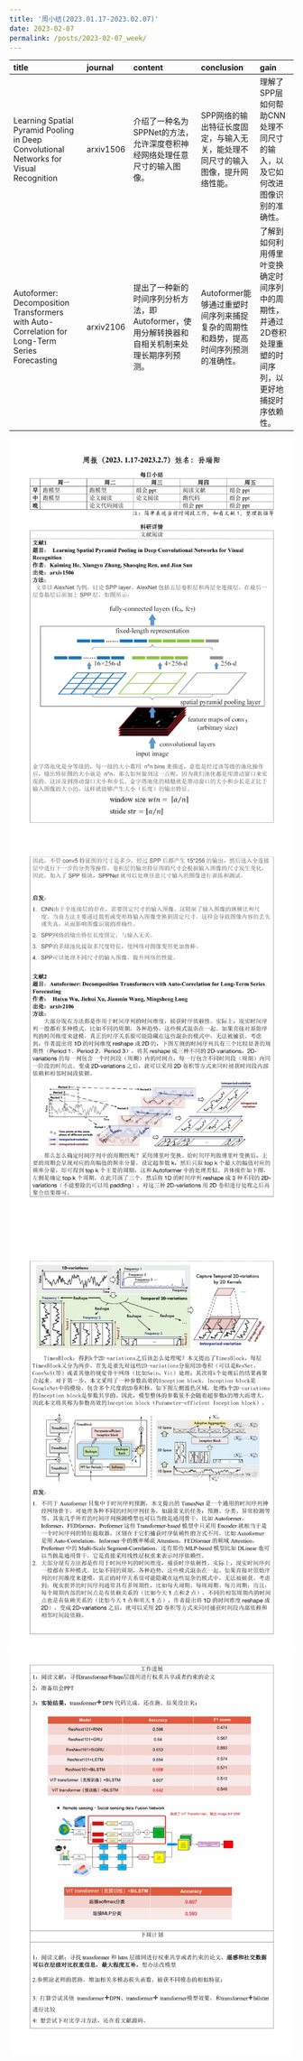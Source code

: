 ```yaml
---
title: '周小结(2023.01.17-2023.02.07)'
date: 2023-02-07
permalink: /posts/2023-02-07_week/
---
```

| title                                                                                         | journal   | content                                                                                      | conclusion                                                                         | gain                                                                                                     |
|:----------------------------------------------------------------------------------------------|:----------|:---------------------------------------------------------------------------------------------|:-----------------------------------------------------------------------------------|:---------------------------------------------------------------------------------------------------------|
| Learning Spatial Pyramid Pooling in Deep Convolutional Networks for Visual Recognition        | arxiv1506 | 介绍了一种名为SPPNet的方法，允许深度卷积神经网络处理任意尺寸的输入图像。                     | SPP网络的输出特征长度固定，与输入无关，能处理不同尺寸的输入图像，提升网络性能。    | 理解了SPP层如何帮助CNN处理不同尺寸的输入，以及它如何改进图像识别的准确性。                               |
| Autoformer: Decomposition Transformers with Auto-Correlation for Long-Term Series Forecasting | arxiv2106 | 提出了一种新的时间序列分析方法，即Autoformer，使用分解转换器和自相关机制来处理长期序列预测。 | Autoformer能够通过重塑时间序列来捕捉复杂的周期性和趋势，提高时间序列预测的准确性。 | 了解到如何利用傅里叶变换确定时间序列中的周期性，并通过2D卷积处理重塑的时间序列，以更好地捕捉时序依赖性。 |


![image](/files/post/2023-02-07-week/0.jpg)
![image](/files/post/2023-02-07-week/1.jpg)
![image](/files/post/2023-02-07-week/2.jpg)
![image](/files/post/2023-02-07-week/3.jpg)